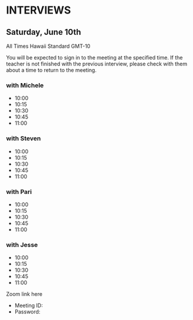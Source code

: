 # INTERVIEWS
## Saturday, June 10th
All Times Hawaii Standard GMT-10

You will be expected to sign in to the meeting at the specified time. If the teacher is not finished with the previous interview, please check with them about a time to return to the meeting.  

### with Michele
- 10:00
- 10:15
- 10:30
- 10:45
- 11:00


### with Steven
- 10:00
- 10:15
- 10:30
- 10:45
- 11:00

### with Pari
- 10:00
- 10:15
- 10:30
- 10:45
- 11:00

### with Jesse
- 10:00
- 10:15
- 10:30
- 10:45
- 11:00


Zoom link here
- Meeting ID:
- Password:
